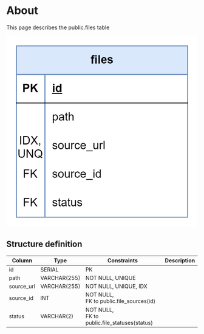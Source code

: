 # About  

This page describes the public.files table  

![Alt text](files.png)

## Structure definition  

| Column | Type | Constraints | Description |
| - | - | - | - |
| id | SERIAL | PK |
| path | VARCHAR(255) | NOT NULL, UNIQUE |
| source_url | VARCHAR(255) | NOT NULL, UNIQUE, IDX |
| source_id | INT | NOT NULL,<br/> FK to public.file_sources(id) |
| status | VARCHAR(2) | NOT NULL,<br/> FK to public.file_statuses(status) |
